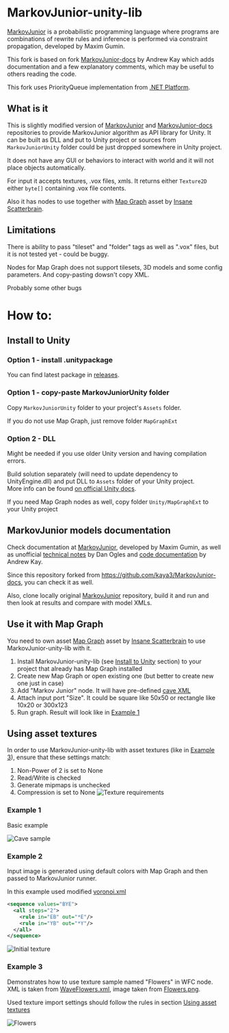 # MarkovJunior-unity-lib
[MarkovJunior](https://github.com/mxgmn/MarkovJunior) is a probabilistic programming language where programs are combinations of rewrite rules and inference is performed via constraint propagation, developed by Maxim Gumin.

This fork is based on fork [MarkovJunior-docs](https://github.com/kaya3/MarkovJunior-docs) by Andrew Kay which adds documentation and a few explanatory comments, which may be useful to others reading the code.

This fork uses PriorityQueue implementation from [.NET Platform](https://github.com/dotnet).

## What is it
This is slightly modified version of [MarkovJunior](https://github.com/mxgmn/MarkovJunior) and [MarkovJunior-docs](https://github.com/kaya3/MarkovJunior-docs) repositories to provide MarkovJunior algorithm as API library for Unity. It can be built as DLL and put to Unity project or sources from `MarkovJuniorUnity` folder could be just dropped somewhere in Unity project.

It does not have any GUI or behaviors to interact with world and it will not place objects automatically.

For input it accepts textures, .vox files, xmls. It returns either `Texture2D` either `byte[]` containing .vox file contents.

Also it has nodes to use together with [Map Graph](https://assetstore.unity.com/packages/tools/utilities/map-graph-177023) asset by [Insane Scatterbrain](https://www.insanescatterbrain.com/).

## Limitations
There is ability to pass "tileset" and "folder" tags as well as ".vox" files, but it is not tested yet - could be buggy.

Nodes for Map Graph does not support tilesets, 3D models and some config parameters. And copy-pasting dowsn't copy XML.

Probably some other bugs

# How to:
## Install to Unity
### Option 1 - install .unitypackage

You can find latest package in [releases](/releases/latest).

### Option 1 - copy-paste MarkovJuniorUnity folder

Copy `MarkovJuniorUnity` folder to your project's `Assets` folder.

If you do not use Map Graph, just remove folder `MapGraphExt`

### Option 2 - DLL
Might be needed if you use older Unity version and having compilation errors.

Build solution separately (will need to update dependency to UnityEngine.dll) and put DLL to `Assets` folder of your Unity project.
<br>
More info can be found [on official Unity docs](https://docs.unity3d.com/Manual/UsingDLL.html).

If you need Map Graph nodes as well, copy folder `Unity/MapGraphExt` to your Unity project

## MarkovJunior models documentation

Check documentation at [MarkovJunior](https://github.com/mxgmn/MarkovJunior), developed by Maxim Gumin, as well as unofficial [technical notes](https://gist.github.com/dogles/a926ab890552cc7e45400a930398449d) by Dan Ogles and [code documentation](https://github.com/kaya3/MarkovJunior-docs) by Andrew Kay.

Since this repository forked from https://github.com/kaya3/MarkovJunior-docs, you can check it as well.

Also, clone locally original [MarkovJunior](https://github.com/mxgmn/MarkovJunior) repository, build it and run and then look at results and compare with model XMLs.

## Use it with Map Graph

You need to own asset [Map Graph](https://assetstore.unity.com/packages/tools/utilities/map-graph-177023) asset by [Insane Scatterbrain](https://www.insanescatterbrain.com/) to use MarkovJunior-unity-lib with it.

1. Install MarkovJunior-unity-lib (see [Install to Unity](#install-to-unity) section) to your project that already has Map Graph installed
2. Create new Map Graph or open existing one (but better to create new one just in case)
3. Add "Markov Junior" node. It will have pre-defined [cave XML](https://github.com/mxgmn/MarkovJunior/blob/main/models/Cave.xml)
4. Attach input port "Size". It could be square like 50x50 or rectangle like 10x20 or 300x123
5. Run graph. Result will look like in [Example 1](#example-1)

## Using asset textures
In order to use MarkovJunior-unity-lib with asset textures (like in [Example 3](#example-3)), ensure that these settings match:
1. Non-Power of 2 is set to None
2. Read/Write is checked
3. Generate mipmaps is unchecked
4. Compression is set to None
![Texture requirements](/ReadmeImages/texture-requirements.png)

### Example 1
Basic example

![Cave sample](/ReadmeImages/cave.PNG)

### Example 2
Input image is generated using default colors with Map Graph and then passed to MarkovJunior runner.

In this example used modified [voronoi.xml](https://github.com/mxgmn/MarkovJunior/blob/main/models/Voronoi.xml)

```xml
<sequence values="BYE">
  <all steps="2">
    <rule in="EB" out="*E"/>
    <rule in="YB" out="*Y"/>
  </all>
</sequence>
```

![Initial texture](/ReadmeImages/initial-texture.PNG)

### Example 3
Demonstrates how to use texture sample named "Flowers" in WFC node. XML is taken from [WaveFlowers.xml](https://github.com/mxgmn/MarkovJunior/blob/main/models/WaveFlowers.xml), image taken from [Flowers.png](https://github.com/mxgmn/MarkovJunior/blob/main/resources/samples/Flowers.png).

Used texture import settings should follow the rules in section [Using asset textures](#Using-asset-textures)

![Flowers](/ReadmeImages/flowers.PNG)
